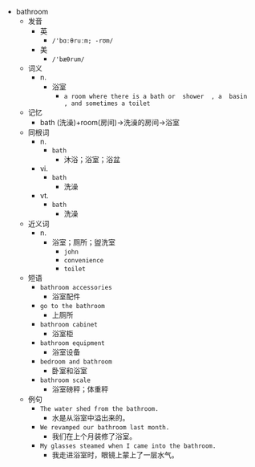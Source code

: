 - bathroom
  - 发音
    - 英
      - `/'bɑːθruːm; -rʊm/`
    - 美
      - `/'bæθrum/`
  - 词义
    - n.
      - 浴室
        - `a room where there is a bath or  shower  , a  basin  , and sometimes a toilet`
  - 记忆
    - bath (洗澡)+room(房间)→洗澡的房间→浴室
  - 同根词
    - n.
      - `bath`
        - 沐浴；浴室；浴盆
    - vi.
      - `bath`
        - 洗澡
    - vt.
      - `bath`
        - 洗澡
  - 近义词
    - n.
      - 浴室；厕所；盥洗室
        - `john`
        - `convenience`
        - `toilet`
  - 短语
    - `bathroom accessories`
      - 浴室配件 
    - `go to the bathroom`
      - 上厕所 
    - `bathroom cabinet`
      - 浴室柜 
    - `bathroom equipment`
      - 浴室设备 
    - `bedroom and bathroom`
      - 卧室和浴室 
    - `bathroom scale`
      - 浴室磅秤；体重秤 
  - 例句
    - `The water shed from the bathroom.`
      - 水是从浴室中溢出来的。
    - `We revamped our bathroom last month.`
      - 我们在上个月装修了浴室。
    - `My glasses steamed when I came into the bathroom.`
      - 我走进浴室时，眼镜上蒙上了一层水气。

